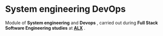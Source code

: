 # System engineering DevOps

Module of **System engineering** and  **Devops** , carried out during **Full Stack Software Engineering studies** at  **[ALX](https://www.alxafrica.com/)** .
